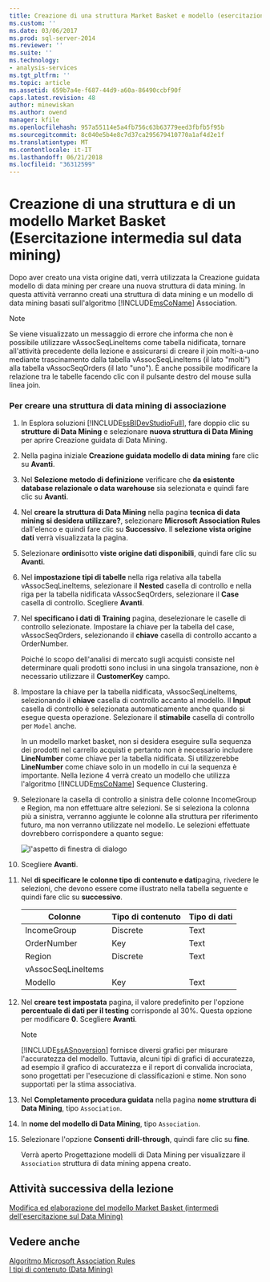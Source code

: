 ```yaml
---
title: Creazione di una struttura Market Basket e modello (esercitazione intermedia di Data Mining) | Documenti Microsoft
ms.custom: ''
ms.date: 03/06/2017
ms.prod: sql-server-2014
ms.reviewer: ''
ms.suite: ''
ms.technology:
- analysis-services
ms.tgt_pltfrm: ''
ms.topic: article
ms.assetid: 659b7a4e-f687-44d9-a60a-86490ccbf90f
caps.latest.revision: 48
author: minewiskan
ms.author: owend
manager: kfile
ms.openlocfilehash: 957a55114e5a4fb756c63b63779eed3fbfb5f95b
ms.sourcegitcommit: 8c040e5b4e8c7d37ca295679410770a1af4d2e1f
ms.translationtype: MT
ms.contentlocale: it-IT
ms.lasthandoff: 06/21/2018
ms.locfileid: "36312599"
---
```

# <a name="creating-a-market-basket-structure-and-model-intermediate-data-mining-tutorial"></a>Creazione di una struttura e di un modello Market Basket (Esercitazione intermedia sul data mining)
  Dopo aver creato una vista origine dati, verrà utilizzata la Creazione guidata modello di data mining per creare una nuova struttura di data mining. In questa attività verranno creati una struttura di data mining e un modello di data mining basati sull'algoritmo [!INCLUDE[msCoName](../includes/msconame-md.md)] Association.  
  
> [!NOTE]  
>  Se viene visualizzato un messaggio di errore che informa che non è possibile utilizzare vAssocSeqLineItems come tabella nidificata, tornare all'attività precedente della lezione e assicurarsi di creare il join molti-a-uno mediante trascinamento dalla tabella vAssocSeqLineItems (il lato "molti") alla tabella vAssocSeqOrders (il lato "uno"). È anche possibile modificare la relazione tra le tabelle facendo clic con il pulsante destro del mouse sulla linea join.  
  
### <a name="to-create-an-association-mining-structure"></a>Per creare una struttura di data mining di associazione  
  
1.  In Esplora soluzioni [!INCLUDE[ssBIDevStudioFull](../includes/ssbidevstudiofull-md.md)], fare doppio clic su **strutture di Data Mining** e selezionare **nuova struttura di Data Mining** per aprire Creazione guidata di Data Mining.  
  
2.  Nella pagina iniziale **Creazione guidata modello di data mining** fare clic su **Avanti**.  
  
3.  Nel **Selezione metodo di definizione** verificare che **da esistente database relazionale o data warehouse** sia selezionata e quindi fare clic su **Avanti**.  
  
4.  Nel **creare la struttura di Data Mining** nella pagina **tecnica di data mining si desidera utilizzare?**, selezionare **Microsoft Association Rules** dall'elenco e quindi fare clic su **Successivo**. Il **selezione vista origine dati** verrà visualizzata la pagina.  
  
5.  Selezionare **ordini**sotto **viste origine dati disponibili**, quindi fare clic su **Avanti**.  
  
6.  Nel **impostazione tipi di tabelle** nella riga relativa alla tabella vAssocSeqLineItems, selezionare il **Nested** casella di controllo e nella riga per la tabella nidificata vAssocSeqOrders, selezionare il **Case** casella di controllo. Scegliere **Avanti**.  
  
7.  Nel **specificano i dati di Training** pagina, deselezionare le caselle di controllo selezionate. Impostare la chiave per la tabella del case, vAssocSeqOrders, selezionando il **chiave** casella di controllo accanto a OrderNumber.  
  
     Poiché lo scopo dell'analisi di mercato sugli acquisti consiste nel determinare quali prodotti sono inclusi in una singola transazione, non è necessario utilizzare il **CustomerKey** campo.  
  
8.  Impostare la chiave per la tabella nidificata, vAssocSeqLineItems, selezionando il **chiave** casella di controllo accanto al modello. Il **Input** casella di controllo è selezionata automaticamente anche quando si esegue questa operazione. Selezionare il **stimabile** casella di controllo per `Model` anche.  
  
     In un modello market basket, non si desidera eseguire sulla sequenza dei prodotti nel carrello acquisti e pertanto non è necessario includere **LineNumber** come chiave per la tabella nidificata. Si utilizzerebbe **LineNumber** come chiave solo in un modello in cui la sequenza è importante. Nella lezione 4 verrà creato un modello che utilizza l'algoritmo [!INCLUDE[msCoName](../includes/msconame-md.md)] Sequence Clustering.  
  
9. Selezionare la casella di controllo a sinistra delle colonne IncomeGroup e Region, ma non effettuare altre selezioni. Se si seleziona la colonna più a sinistra, verranno aggiunte le colonne alla struttura per riferimento futuro, ma non verranno utilizzate nel modello. Le selezioni effettuate dovrebbero corrispondere a quanto segue:  
  
     ![l'aspetto di finestra di dialogo](../../2014/tutorials/media/tutorial-configassocmodel.gif "l'aspetto di finestra di dialogo")  
  
10. Scegliere **Avanti**.  
  
11. Nel **di specificare le colonne tipo di contenuto e dati**pagina, rivedere le selezioni, che devono essere come illustrato nella tabella seguente e quindi fare clic su **successivo**.  
  
    |Colonne|Tipo di contenuto|Tipo di dati|  
    |-------------|------------------|---------------|  
    |IncomeGroup|Discrete|Text|  
    |OrderNumber|Key|Text|  
    |Region|Discrete|Text|  
    |vAssocSeqLineItems|||  
    |Modello|Key|Text|  
  
12. Nel **creare test impostata** pagina, il valore predefinito per l'opzione **percentuale di dati per il testing** corrisponde al 30%. Questa opzione per modificare **0**. Scegliere **Avanti**.  
  
    > [!NOTE]  
    >  [!INCLUDE[ssASnoversion](../includes/ssasnoversion-md.md)] fornisce diversi grafici per misurare l'accuratezza del modello. Tuttavia, alcuni tipi di grafici di accuratezza, ad esempio il grafico di accuratezza e il report di convalida incrociata, sono progettati per l'esecuzione di classificazioni e stime. Non sono supportati per la stima associativa.  
  
13. Nel **Completamento procedura guidata** nella pagina **nome struttura di Data Mining**, tipo `Association`.  
  
14. In **nome del modello di Data Mining**, tipo `Association`.  
  
15. Selezionare l'opzione **Consenti drill-through**, quindi fare clic su **fine**.  
  
     Verrà aperto Progettazione modelli di Data Mining per visualizzare il `Association` struttura di data mining appena creato.  
  
## <a name="next-task-in-lesson"></a>Attività successiva della lezione  
 [Modifica ed elaborazione del modello Market Basket &#40;intermedi dell'esercitazione sul Data Mining&#41;](../../2014/tutorials/modify-process-market-basket-model-intermediate-data-mining-tutorial.md)  
  
## <a name="see-also"></a>Vedere anche  
 [Algoritmo Microsoft Association Rules](../../2014/analysis-services/data-mining/microsoft-association-algorithm.md)   
 [I tipi di contenuto &#40;Data Mining&#41;](../../2014/analysis-services/data-mining/content-types-data-mining.md)  
  
  
